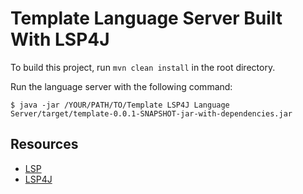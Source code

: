 # Template Language Server Built With LSP4J

To build this project, run `mvn clean install` in the root directory.

Run the language server with the following command:
```
$ java -jar /YOUR/PATH/TO/Template LSP4J Language Server/target/template-0.0.1-SNAPSHOT-jar-with-dependencies.jar
```

## Resources

- [LSP](https://github.com/Microsoft/language-server-protocol)
- [LSP4J](https://github.com/eclipse/lsp4j)

